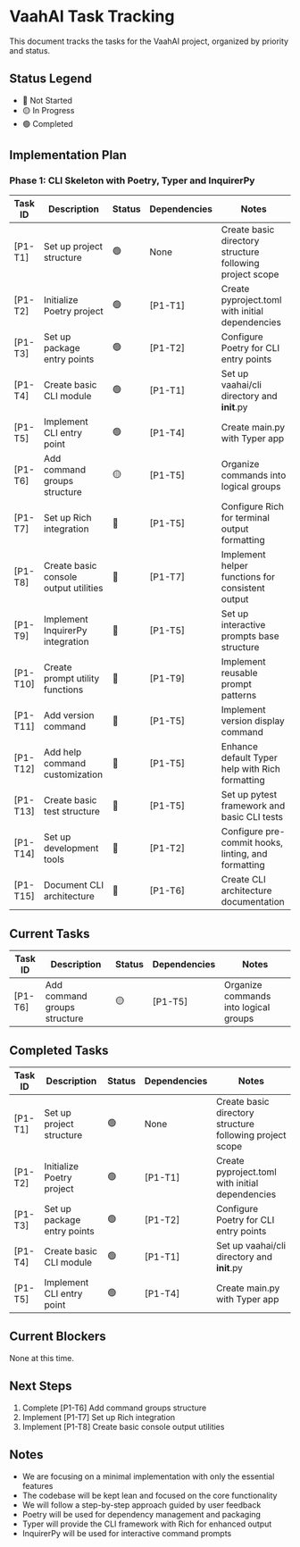 # VaahAI Task Tracking

This document tracks the tasks for the VaahAI project, organized by priority and status.

## Status Legend
- 🔴 Not Started
- 🟡 In Progress
- 🟢 Completed

## Implementation Plan

### Phase 1: CLI Skeleton with Poetry, Typer and InquirerPy

| Task ID | Description | Status | Dependencies | Notes |
|---------|-------------|--------|--------------|-------|
| [P1-T1] | Set up project structure | 🟢 | None | Create basic directory structure following project scope |
| [P1-T2] | Initialize Poetry project | 🟢 | [P1-T1] | Create pyproject.toml with initial dependencies |
| [P1-T3] | Set up package entry points | 🟢 | [P1-T2] | Configure Poetry for CLI entry points |
| [P1-T4] | Create basic CLI module | 🟢 | [P1-T1] | Set up vaahai/cli directory and __init__.py |
| [P1-T5] | Implement CLI entry point | 🟢 | [P1-T4] | Create main.py with Typer app |
| [P1-T6] | Add command groups structure | 🟡 | [P1-T5] | Organize commands into logical groups |
| [P1-T7] | Set up Rich integration | 🔴 | [P1-T5] | Configure Rich for terminal output formatting |
| [P1-T8] | Create basic console output utilities | 🔴 | [P1-T7] | Implement helper functions for consistent output |
| [P1-T9] | Implement InquirerPy integration | 🔴 | [P1-T5] | Set up interactive prompts base structure |
| [P1-T10] | Create prompt utility functions | 🔴 | [P1-T9] | Implement reusable prompt patterns |
| [P1-T11] | Add version command | 🔴 | [P1-T5] | Implement version display command |
| [P1-T12] | Add help command customization | 🔴 | [P1-T5] | Enhance default Typer help with Rich formatting |
| [P1-T13] | Create basic test structure | 🔴 | [P1-T5] | Set up pytest framework and basic CLI tests |
| [P1-T14] | Set up development tools | 🔴 | [P1-T2] | Configure pre-commit hooks, linting, and formatting |
| [P1-T15] | Document CLI architecture | 🔴 | [P1-T6] | Create CLI architecture documentation |

## Current Tasks

| Task ID | Description | Status | Dependencies | Notes |
|---------|-------------|--------|--------------|-------|
| [P1-T6] | Add command groups structure | 🟡 | [P1-T5] | Organize commands into logical groups |

## Completed Tasks

| Task ID | Description | Status | Dependencies | Notes |
|---------|-------------|--------|--------------|-------|
| [P1-T1] | Set up project structure | 🟢 | None | Create basic directory structure following project scope |
| [P1-T2] | Initialize Poetry project | 🟢 | [P1-T1] | Create pyproject.toml with initial dependencies |
| [P1-T3] | Set up package entry points | 🟢 | [P1-T2] | Configure Poetry for CLI entry points |
| [P1-T4] | Create basic CLI module | 🟢 | [P1-T1] | Set up vaahai/cli directory and __init__.py |
| [P1-T5] | Implement CLI entry point | 🟢 | [P1-T4] | Create main.py with Typer app |

## Current Blockers

None at this time.

## Next Steps

1. Complete [P1-T6] Add command groups structure
2. Implement [P1-T7] Set up Rich integration
3. Implement [P1-T8] Create basic console output utilities

## Notes

- We are focusing on a minimal implementation with only the essential features
- The codebase will be kept lean and focused on the core functionality
- We will follow a step-by-step approach guided by user feedback
- Poetry will be used for dependency management and packaging
- Typer will provide the CLI framework with Rich for enhanced output
- InquirerPy will be used for interactive command prompts
